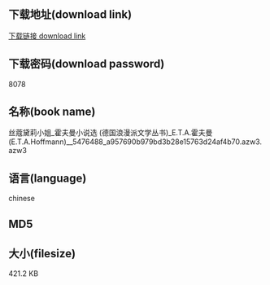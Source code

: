 ## 下载地址(download link)
[下载链接 download link](https://tutu365.netlify.app/?s=%E4%B8%9D%E8%94%BB%E9%BB%9B%E8%8E%89%E5%B0%8F%E5%A7%90_%E9%9C%8D%E5%A4%AB%E6%9B%BC%E5%B0%8F%E8%AF%B4%E9%80%89+%28%E5%BE%B7%E5%9B%BD%E6%B5%AA%E6%BC%AB%E6%B4%BE%E6%96%87%E5%AD%A6%E4%B8%9B%E4%B9%A6%29_E.T.A.%E9%9C%8D%E5%A4%AB%E6%9B%BC+%28E.T.A.Hoffmann%29__5476488_a957690b979bd3b28e15763d24af4b70.azw3)

## 下载密码(download password)
8078

## 名称(book name)
丝蔻黛莉小姐_霍夫曼小说选 (德国浪漫派文学丛书)_E.T.A.霍夫曼 (E.T.A.Hoffmann)__5476488_a957690b979bd3b28e15763d24af4b70.azw3.azw3

## 语言(language)
chinese

## MD5


## 大小(filesize)
421.2 KB
